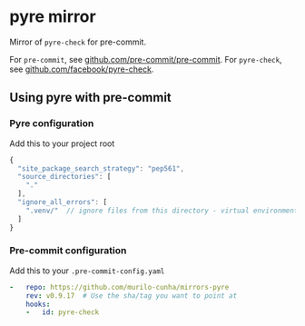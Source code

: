 # pyre mirror

Mirror of `pyre-check` for pre-commit.

For `pre-commit`, see [github.com/pre-commit/pre-commit](https://github.com/pre-commit/pre-commit). For `pyre-check`, see [github.com/facebook/pyre-check](https://github.com/facebook/pyre-check).

## Using pyre with pre-commit

### Pyre configuration

Add this to your project root

```js
{
  "site_package_search_strategy": "pep561",
  "source_directories": [
    "."
  ],
  "ignore_all_errors": [
    ".venv/"  // ignore files from this directory - virtual environments, etc.
  ]
}
```

### Pre-commit configuration

Add this to your `.pre-commit-config.yaml`

```yaml
-   repo: https://github.com/murilo-cunha/mirrors-pyre
    rev: v0.9.17  # Use the sha/tag you want to point at
    hooks:
    -   id: pyre-check
```